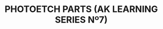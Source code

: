 ---
layout: product
title: "PHOTOETCH PARTS (AK LEARNING SERIES Nº7) "
price: "1400" 
desc: "Knjiga o maketarskim tehnikama"
img_path: "/assets/img/AK244.webp"
brand: "AK"
available: false
special_offer: false
new: false
soon: false
cat: "090000"
subcat: "090200"
subsubcat: "090202"
sifra: "AK244"
popular: true
---